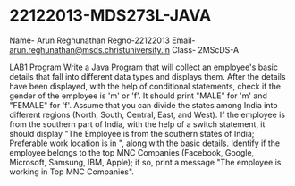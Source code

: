 # 22122013-MDS273L-JAVA
Name- Arun Reghunathan
Regno-22122013
Email- arun.reghunathan@msds.christuniversity.in
Class- 2MScDS-A


LAB1 Program
Write a Java Program that will collect an employee's basic details that fall into different data types and displays them.
After the details have been displayed, with the help of conditional statements, check if the gender of the employee is 'm' or 'f'. It should print "MALE" for 'm' and "FEMALE" for 'f'.
Assume that you can divide the states among India into different regions (North, South, Central, East, and West). If the employee is from the southern part of India, with the help of a switch statement, it should display "The Employee is from the southern states of India; Preferable work location is in <state>", along with the basic details.
Identify if the employee belongs to the top MNC Companies (Facebook, Google, Microsoft, Samsung, IBM, Apple); if so, print a message "The employee is working in Top MNC Companies".
